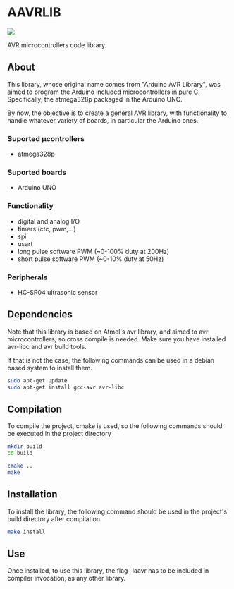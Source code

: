 # AAVRLIB
![](https://travis-ci.org/Kuronogard/aavrlib.svg?branch=master)

AVR microcontrollers code library.

## About
This library, whose original name comes from "Arduino AVR Library", was aimed to program the Arduino included microcontrollers in pure C. Specifically, the atmega328p packaged in the Arduino UNO.

By now, the objective is to create a general AVR library, with functionality to handle whatever variety of boards, in particular the Arduino ones. 


### Suported μcontrollers
* atmega328p


### Suported boards
* Arduino UNO


### Functionality
* digital and analog I/O
* timers (ctc, pwm,...)
* spi
* usart
* long pulse software PWM (~0-100% duty at 200Hz)
* short pulse software PWM (~0-10% duty at 50Hz)

### Peripherals
* HC-SR04 ultrasonic sensor


## Dependencies
Note that this library is based on Atmel's avr library, and aimed to avr microcontrollers, so cross compile is needed.
Make sure you have installed avr-libc and avr build tools.

If that is not the case, the following commands can be used in a debian based system to install them.
```bash
sudo apt-get update
sudo apt-get install gcc-avr avr-libc
```


## Compilation
To compile the project, cmake is used, so the following commands should be executed in the project directory
```bash
mkdir build
cd build

cmake ..
make
```

## Installation
To install the library, the following command should be used in the project's build directory after compilation
```bash
make install
```

## Use
Once installed, to use this library, the flag -laavr has to be included in compiler invocation, as any other library.
